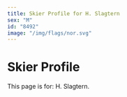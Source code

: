 ```yaml
---
title: Skier Profile for H. Slagtern
sex: "M"
id: "8492"
image: "/img/flags/nor.svg" 
---
```


# Skier Profile

This page is for: H. Slagtern.
    